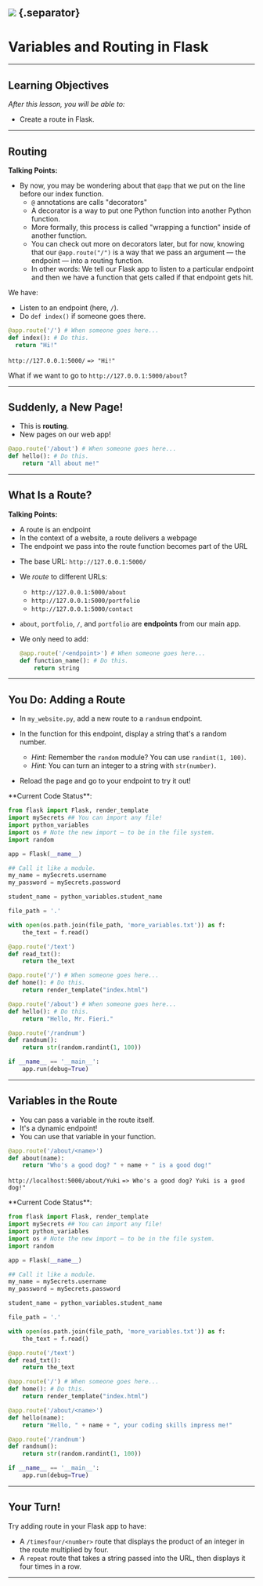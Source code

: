 <!--
title: Variables and Routing in Flask
type: lesson
duration: "01:00"
creator: Kevin Coyle
-->

## ![](https://s3.amazonaws.com/python-ga/images/GA_Cog_Medium_White_RGB.png)  {.separator}

<h1>Variables and Routing in Flask</h1>

---

## Learning Objectives
*After this lesson, you will be able to:*

- Create a route in Flask.

---

## Routing

<aside class="notes">

**Talking Points:**
- By now, you may be wondering about that `@app` that we put on the line before our index function.
  - `@` annotations are calls "decorators"
  - A decorator is a way to put one Python function into another Python function.
  - More formally, this process is called "wrapping a function" inside of another function.
  - You can check out more on decorators later, but for now, knowing that our `@app.route("/")` is a way that we pass an argument — the endpoint — into a routing function.
  - In other words: We tell our Flask app to listen to a particular endpoint and then we have a function that gets called if that endpoint gets hit.
</aside>

We have:

- Listen to an endpoint (here, `/`).
- Do `def index()` if someone goes there.

```python
@app.route('/') # When someone goes here...
def index(): # Do this.
  return "Hi!"
```

`http://127.0.0.1:5000/`
`=> "Hi!"`

What if we want to go to `http://127.0.0.1:5000/about`?

---

## Suddenly, a New Page!

- This is **routing**.
- New pages on our web app!

```python
@app.route('/about') # When someone goes here...
def hello(): # Do this.
	return "All about me!"
```

---



## What Is a Route?

<aside class="notes">

**Talking Points:**

- A route is an endpoint
- In the context of a website, a route delivers a webpage
- The endpoint we pass into the route function becomes part of the URL
</aside>

- The base URL: `http://127.0.0.1:5000/`
- We *route* to different URLs:
	- `http://127.0.0.1:5000/about`
	- `http://127.0.0.1:5000/portfolio`
	- `http://127.0.0.1:5000/contact`

- `about`, `portfolio`, `/`, and `portfolio` are **endpoints** from our main app.

- We only need to add:

	```python
	@app.route('/<endpoint>') # When someone goes here...
	def function_name(): # Do this.
		return string
	```

---

## You Do: Adding a Route

- In `my_website.py`, add a new route to a `randnum` endpoint.
- In the function for this endpoint, display a string that's a random number.
	- *Hint:* Remember the `random` module? You can use `randint(1, 100)`.
	- *Hint:* You can turn an integer to a string with `str(number)`.

- Reload the page and go to your endpoint to try it out!


<aside class="notes">
**Current Code Status**:

```python
from flask import Flask, render_template
import mySecrets ## You can import any file!
import python_variables
import os # Note the new import — to be in the file system.
import random

app = Flask(__name__)

## Call it like a module.
my_name = mySecrets.username
my_password = mySecrets.password

student_name = python_variables.student_name

file_path = '.'

with open(os.path.join(file_path, 'more_variables.txt')) as f:
	the_text = f.read()

@app.route('/text')
def read_txt():
	return the_text

@app.route('/') # When someone goes here...
def home(): # Do this.
    return render_template("index.html")

@app.route('/about') # When someone goes here...
def hello(): # Do this.
    return "Hello, Mr. Fieri."

@app.route('/randnum')
def randnum():
    return str(random.randint(1, 100))

if __name__ == '__main__':
	app.run(debug=True)


```
---


## Variables in the Route

- You can pass a variable in the route itself.
- It's a dynamic endpoint!
- You can use that variable in your function.

```python
@app.route('/about/<name>')
def about(name):
	return "Who's a good dog? " + name + " is a good dog!"
```

`http://localhost:5000/about/Yuki`
`=> Who's a good dog? Yuki is a good dog!"`


<aside class="notes">
**Current Code Status**:

```python
from flask import Flask, render_template
import mySecrets ## You can import any file!
import python_variables
import os # Note the new import — to be in the file system.
import random

app = Flask(__name__)

## Call it like a module.
my_name = mySecrets.username
my_password = mySecrets.password

student_name = python_variables.student_name

file_path = '.'

with open(os.path.join(file_path, 'more_variables.txt')) as f:
	the_text = f.read()

@app.route('/text')
def read_txt():
	return the_text

@app.route('/') # When someone goes here...
def home(): # Do this.
    return render_template("index.html")

@app.route('/about/<name>')
def hello(name):
	return "Hello, " + name + ", your coding skills impress me!"

@app.route('/randnum')
def randnum():
    return str(random.randint(1, 100))

if __name__ == '__main__':
	app.run(debug=True)
```

---

## Your Turn!

Try adding route in your Flask app to have:

- A `/timesfour/<number>` route that displays the product of an integer in the route multiplied by four.
- A `repeat` route that takes a string passed into the URL, then displays it four times in a row.

---
